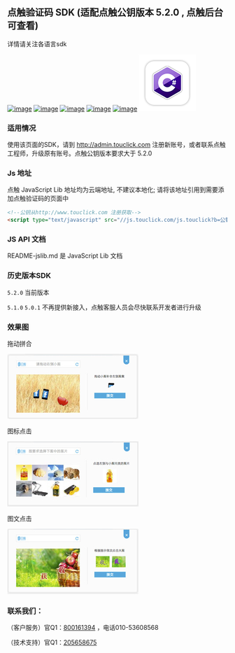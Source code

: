 ## 点触验证码 SDK (适配点触公钥版本 5.2.0 , 点触后台可查看)

详情请关注各语言sdk

[![image](https://raw.githubusercontent.com/zyayhj/captcha-demo/image/images/JAVA4.png)](https://github.com/touclick/java-sdk)
[![image](https://raw.githubusercontent.com/zyayhj/captcha-demo/image/images/PHP4.png)](https://github.com/touclick/php-sdk)
[![image](https://raw.githubusercontent.com/zyayhj/captcha-demo/image/images/python4.png)](https://github.com/touclick/python-sdk)
[![image](https://raw.githubusercontent.com/zyayhj/captcha-demo/image/images/GO4.png)](https://github.com/touclick/go-sdk)
[![image](https://raw.githubusercontent.com/zyayhj/captcha-demo/image/images/JS4.png)](https://github.com/touclick/nodejs-demo)
[![image](https://raw.githubusercontent.com/zyayhj/captcha-demo/image/images/csharp.png)](https://github.com/touclick/csharp-sdk)

### 适用情况

使用该页面的SDK，请到 http://admin.touclick.com 注册新账号，或者联系点触工程师，升级原有账号。点触公钥版本要求大于 5.2.0

### Js 地址

点触 JavaScript Lib 地址均为云端地址, 不建议本地化; 请将该地址引用到需要添加点触验证码的页面中
```html
<!--公钥从http://www.touclick.com 注册获取-->
<script type="text/javascript" src="//js.touclick.com/js.touclick?b=公钥" ></script>
```
### JS API 文档
README-jslib.md 是 JavaScript Lib 文档 

### 历史版本SDK

`5.2.0` 当前版本

`5.1.0` `5.0.1` 不再提供新接入，点触客服人员会尽快联系开发者进行升级


### 效果图

拖动拼合

![image](https://raw.githubusercontent.com/zyayhj/captcha-demo/image/images/drag-3.png)

图标点击

![image](https://raw.githubusercontent.com/zyayhj/captcha-demo/image/images/block-14.png)

图文点击

![image](https://raw.githubusercontent.com/zyayhj/captcha-demo/image/images/classical_13.png)


### 联系我们：

（客户服务）官Q1：<a href="https://touclick.com/?service=0" target="_blank">800161394</a> ，电话010-53608568

（技术支持）官Q1：<a target="_blank" href="http://shang.qq.com/wpa/qunwpa?idkey=eae024d881e951c69bb4bbb41d1af9be9f4b861eb86bf48e8f35cf27cc24d98e">205658675</a>
